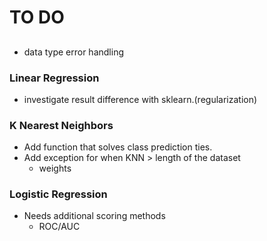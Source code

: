  # TO DO

## 

* data type error handling


### Linear Regression
* investigate result difference with sklearn.(regularization)


### K Nearest Neighbors
* Add function that solves class prediction ties.
* Add exception for when KNN > length of the dataset
  * weights

### Logistic Regression
* Needs additional scoring methods
  * ROC/AUC